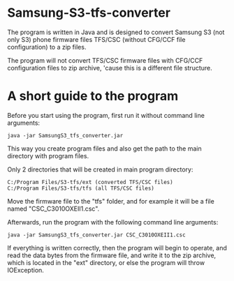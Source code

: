 # Samsung-S3-tfs-converter
The program is written in Java and is designed to convert Samsung S3 (not only S3) phone firmware files TFS/CSC (without CFG/CCF file configuration) to a zip files.

The program will not convert TFS/CSC firmware files with CFG/CCF configuration files to zip archive, 'cause this is a different file structure.

# A short guide to the program
Before you start using the program, first run it without command line arguments:
```
java -jar SamsungS3_tfs_converter.jar
```
This way you create program files and also get the path to the main directory with program files.

Only 2 directories that will be created in main program directory:
```
C:/Program Files/S3-tfs/ext (converted TFS/CSC files)
C:/Program Files/S3-tfs/tfs (all TFS/CSC files)
```

Move the firmware file to the "tfs" folder, and for example it will be a file named "CSC_C3010OXEII1.csc".

Afterwards, run the program with the following command line arguments:
```
java -jar SamsungS3_tfs_converter.jar CSC_C3010OXEII1.csc
```

If everything is written correctly, then the program will begin to operate, and read the data bytes from the firmware file, and write it to the zip archive, which is located in the "ext" directory, or else the program will throw IOException.
